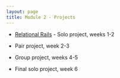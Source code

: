 ```yaml
---
layout: page
title: Module 2 - Projects
---
```


* [Relational Rails](./relational_rails/) - Solo project, weeks 1-2
<!-- * Solo project, weeks 1-2 -->
<!-- * [Adopt Don't Shop](https://github.com/turingschool-examples/adopt-dont-shop-7) - Pair project, week 2-3 -->
* Pair project, week 2-3
<!-- * [Little Esty Shop](https://github.com/turingschool-examples/little-shop-7) - Group project, weeks 4-5 -->
* Group project, weeks 4-5
<!-- * [Bulk Discounts](https://backend.turing.edu/module2/projects/bulk_discounts/) - Final solo project, week 6 -->
<!-- * [Coupon Codes](https://backend.turing.edu/module2/projects/coupon_codes/) - Final solo project, week 6 -->
* Final solo project, week 6
